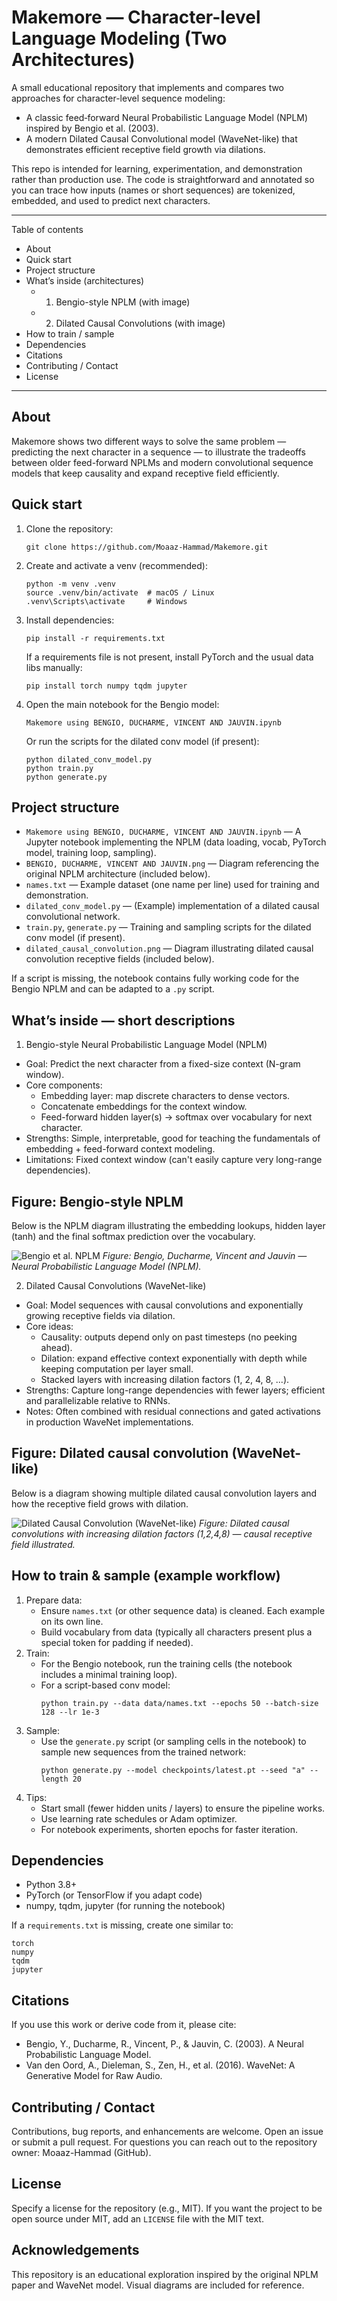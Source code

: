 # Makemore — Character-level Language Modeling (Two Architectures)

A small educational repository that implements and compares two approaches for character-level sequence modeling:

- A classic feed‑forward Neural Probabilistic Language Model (NPLM) inspired by Bengio et al. (2003).  
- A modern Dilated Causal Convolutional model (WaveNet-like) that demonstrates efficient receptive field growth via dilations.

This repo is intended for learning, experimentation, and demonstration rather than production use. The code is straightforward and annotated so you can trace how inputs (names or short sequences) are tokenized, embedded, and used to predict next characters.

---

Table of contents
- About
- Quick start
- Project structure
- What’s inside (architectures)
  - 1) Bengio-style NPLM (with image)
  - 2) Dilated Causal Convolutions (with image)
- How to train / sample
- Dependencies
- Citations
- Contributing / Contact
- License

---

About
-----
Makemore shows two different ways to solve the same problem — predicting the next character in a sequence — to illustrate the tradeoffs between older feed-forward NPLMs and modern convolutional sequence models that keep causality and expand receptive field efficiently.

Quick start
-----------
1. Clone the repository:
   ```
   git clone https://github.com/Moaaz-Hammad/Makemore.git
   ```
2. Create and activate a venv (recommended):
   ```
   python -m venv .venv
   source .venv/bin/activate  # macOS / Linux
   .venv\Scripts\activate     # Windows
   ```
3. Install dependencies:
   ```
   pip install -r requirements.txt
   ```
   If a requirements file is not present, install PyTorch and the usual data libs manually:
   ```
   pip install torch numpy tqdm jupyter
   ```
4. Open the main notebook for the Bengio model:
   ```
   Makemore using BENGIO, DUCHARME, VINCENT AND JAUVIN.ipynb
   ```
   Or run the scripts for the dilated conv model (if present):
   ```
   python dilated_conv_model.py
   python train.py
   python generate.py
   ```

Project structure
-----------------
- `Makemore using BENGIO, DUCHARME, VINCENT AND JAUVIN.ipynb` — A Jupyter notebook implementing the NPLM (data loading, vocab, PyTorch model, training loop, sampling).
- `BENGIO, DUCHARME, VINCENT AND JAUVIN.png` — Diagram referencing the original NPLM architecture (included below).
- `names.txt` — Example dataset (one name per line) used for training and demonstration.
- `dilated_conv_model.py` — (Example) implementation of a dilated causal convolutional network.
- `train.py`, `generate.py` — Training and sampling scripts for the dilated conv model (if present).
- `dilated_causal_convolution.png` — Diagram illustrating dilated causal convolution receptive fields (included below).

If a script is missing, the notebook contains fully working code for the Bengio NPLM and can be adapted to a `.py` script.

What’s inside — short descriptions
----------------------------------

1) Bengio-style Neural Probabilistic Language Model (NPLM)
- Goal: Predict the next character from a fixed-size context (N-gram window).
- Core components:
  - Embedding layer: map discrete characters to dense vectors.
  - Concatenate embeddings for the context window.
  - Feed-forward hidden layer(s) -> softmax over vocabulary for next character.
- Strengths: Simple, interpretable, good for teaching the fundamentals of embedding + feed-forward context modeling.
- Limitations: Fixed context window (can't easily capture very long-range dependencies).

Figure: Bengio-style NPLM
-------------------------
Below is the NPLM diagram illustrating the embedding lookups, hidden layer (tanh) and the final softmax prediction over the vocabulary.

![Bengio et al. NPLM](./BENGIO,%20DUCHARME,%20VINCENT%20AND%20JAUVIN.png)
*Figure: Bengio, Ducharme, Vincent and Jauvin — Neural Probabilistic Language Model (NPLM).*

2) Dilated Causal Convolutions (WaveNet-like)
- Goal: Model sequences with causal convolutions and exponentially growing receptive fields via dilation.
- Core ideas:
  - Causality: outputs depend only on past timesteps (no peeking ahead).
  - Dilation: expand effective context exponentially with depth while keeping computation per layer small.
  - Stacked layers with increasing dilation factors (1, 2, 4, 8, ...).
- Strengths: Capture long-range dependencies with fewer layers; efficient and parallelizable relative to RNNs.
- Notes: Often combined with residual connections and gated activations in production WaveNet implementations.

Figure: Dilated causal convolution (WaveNet-like)
-------------------------------------------------
Below is a diagram showing multiple dilated causal convolution layers and how the receptive field grows with dilation.

![Dilated Causal Convolution (WaveNet-like)](./dilated_causal_convolution.png)
*Figure: Dilated causal convolutions with increasing dilation factors (1,2,4,8) — causal receptive field illustrated.*

How to train & sample (example workflow)
----------------------------------------
1. Prepare data:
   - Ensure `names.txt` (or other sequence data) is cleaned. Each example on its own line.
   - Build vocabulary from data (typically all characters present plus a special token for padding if needed).
2. Train:
   - For the Bengio notebook, run the training cells (the notebook includes a minimal training loop).
   - For a script-based conv model:
     ```
     python train.py --data data/names.txt --epochs 50 --batch-size 128 --lr 1e-3
     ```
3. Sample:
   - Use the `generate.py` script (or sampling cells in the notebook) to sample new sequences from the trained network:
     ```
     python generate.py --model checkpoints/latest.pt --seed "a" --length 20
     ```
4. Tips:
   - Start small (fewer hidden units / layers) to ensure the pipeline works.
   - Use learning rate schedules or Adam optimizer.
   - For notebook experiments, shorten epochs for faster iteration.

Dependencies
------------
- Python 3.8+
- PyTorch (or TensorFlow if you adapt code)
- numpy, tqdm, jupyter (for running the notebook)

If a `requirements.txt` is missing, create one similar to:
```
torch
numpy
tqdm
jupyter
```

Citations
---------
If you use this work or derive code from it, please cite:
- Bengio, Y., Ducharme, R., Vincent, P., & Jauvin, C. (2003). A Neural Probabilistic Language Model.
- Van den Oord, A., Dieleman, S., Zen, H., et al. (2016). WaveNet: A Generative Model for Raw Audio.

Contributing / Contact
----------------------
Contributions, bug reports, and enhancements are welcome. Open an issue or submit a pull request. For questions you can reach out to the repository owner: Moaaz-Hammad (GitHub).

License
-------
Specify a license for the repository (e.g., MIT). If you want the project to be open source under MIT, add an `LICENSE` file with the MIT text.

Acknowledgements
----------------
This repository is an educational exploration inspired by the original NPLM paper and WaveNet model. Visual diagrams are included for reference.
```
